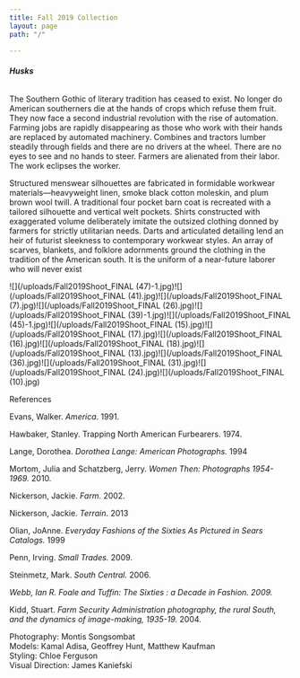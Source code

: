 ```yaml
---
title: Fall 2019 Collection
layout: page
path: "/"

---
```

###### **_Husks_**

The Southern Gothic of literary tradition has ceased to exist. No longer do American southerners die at the hands of crops which refuse them fruit. They now face a second industrial revolution with the rise of automation. Farming jobs are rapidly disappearing as those who work with their hands are replaced by automated machinery. Combines and tractors lumber steadily through fields and there are no drivers at the wheel. There are no eyes to see and no hands to steer. Farmers are alienated from their labor. The work eclipses the worker.

Structured menswear silhouettes are fabricated in formidable workwear materials—heavyweight linen, smoke black cotton moleskin, and plum brown wool twill. A traditional four pocket barn coat is recreated with a tailored silhouette and vertical welt pockets. Shirts constructed with exaggerated volume deliberately imitate the outsized clothing donned by farmers for strictly utilitarian needs. Darts and articulated detailing lend an heir of futurist sleekness to contemporary workwear styles. An array of scarves, blankets, and folklore adornments ground the clothing in the tradition of the American south. It is the uniform of a near-future laborer who will never exist

![](/uploads/Fall2019Shoot_FINAL (47)-1.jpg)![](/uploads/Fall2019Shoot_FINAL (41).jpg)![](/uploads/Fall2019Shoot_FINAL (7).jpg)![](/uploads/Fall2019Shoot_FINAL (26).jpg)![](/uploads/Fall2019Shoot_FINAL (39)-1.jpg)![](/uploads/Fall2019Shoot_FINAL (45)-1.jpg)![](/uploads/Fall2019Shoot_FINAL (15).jpg)![](/uploads/Fall2019Shoot_FINAL (17).jpg)![](/uploads/Fall2019Shoot_FINAL (16).jpg)![](/uploads/Fall2019Shoot_FINAL (18).jpg)![](/uploads/Fall2019Shoot_FINAL (13).jpg)![](/uploads/Fall2019Shoot_FINAL (36).jpg)![](/uploads/Fall2019Shoot_FINAL (31).jpg)![](/uploads/Fall2019Shoot_FINAL (24).jpg)![](/uploads/Fall2019Shoot_FINAL (10).jpg)

References

Evans, Walker. _America_. 1991.

Hawbaker, Stanley. Trapping North American Furbearers. 1974.

Lange, Dorothea. _Dorothea Lange: American Photographs._ 1994

Mortom, Julia and Schatzberg, Jerry. _Women Then: Photographs 1954-1969._ 2010.

Nickerson, Jackie. _Farm_. 2002.

Nickerson, Jackie. _Terrain_. 2013

Olian, JoAnne. _Everyday Fashions of the Sixties As Pictured in Sears Catalogs._ 1999

Penn, Irving. _Small Trades._ 2009.

Steinmetz, Mark. _South Central._ 2006.

_Webb, Ian R. Foale and Tuffin: The Sixties : a Decade in Fashion. 2009._

Kidd, Stuart. _Farm Security Administration photography, the rural South, and the dynamics of image-making, 1935-19._ 2004.

Photography: Montis Songsombat  
Models: Kamal Adisa, Geoffrey Hunt, Matthew Kaufman  
Styling: Chloe Ferguson  
Visual Direction: James Kaniefski